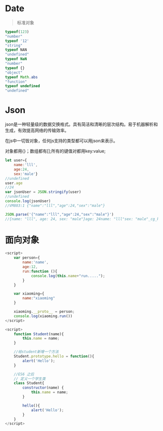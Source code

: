 # Date

> 标准对象

```js
typeof(123)
"number"
typeof '12'
"string"
typeof NAN
"undefined"
typeof NaN
"number"
typeof {}
"object"
typeof Math.abs
"function"
typeof undefined
"undefined"
```

# Json

json是一种轻量级的数据交换格式。具有简洁和清晰的层次结构。易于机器解析和生成，有效提高网络的传输效率。

在js中一切皆对象，任何js支持的类型都可以用json来表示。

对象都用{}；数组都有[];所有的键值对都用key:value;

```js
let user={
    name:'lll',
    age:24,
    sex:'male'}
//undefined
user.age
//24
var jsonUser = JSON.stringify(user)
//undefined
console.log(jsonUser)
//VM803:1 {"name":"lll","age":24,"sex":"male"}

JSON.parse('{"name":"lll","age":24,"sex":"male"}')
//{name: "lll", age: 24, sex: "male"}age: 24name: "lll"sex: "male"_cg_keys: 
```

# 面向对象

```js
<script>
    var person={
        name:'name',
        age:12,
        run:function (){
            console.log(this.name+"run.....");
        }
    }

    var xiaoming={
        name:"xiaoming"
    }

    xiaoming.__proto__ = person;
    console.log(xiaoming.run())
</script>
```

```js
<script>
    function Student(name){
        this.name = name;
    }

    //给student新增一个方法
    Student.prototype.hello = function(){
        alert('Hello');
    }

    //ES6 之后
    // 定义一个学生类
    class Student{
        constructor(name) {
            this.name = name;
        }

        hello(){
            alert('Hello');
        }
    }
</script>
```





